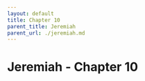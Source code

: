 ```yaml
---
layout: default
title: Chapter 10
parent_title: Jeremiah
parent_url: ./jeremiah.md
---
```


# Jeremiah - Chapter 10
